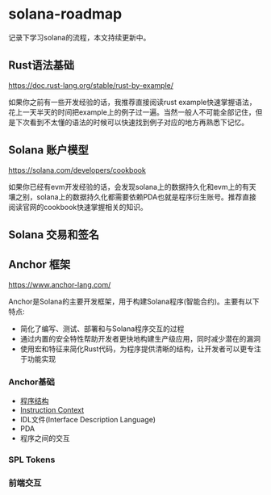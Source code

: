 # solana-roadmap
记录下学习solana的流程，本文持续更新中。

## Rust语法基础
<https://doc.rust-lang.org/stable/rust-by-example/>

如果你之前有一些开发经验的话，我推荐直接阅读rust example快速掌握语法，花上一天半天的时间把example上的例子过一遍。当然一般人不可能全部记住，但是下次看到不太懂的语法的时候可以快速找到例子对应的地方再熟悉下记忆。

## Solana 账户模型
<https://solana.com/developers/cookbook>

如果你已经有evm开发经验的话，会发现solana上的数据持久化和evm上的有天壤之别，solana上的数据持久化都需要依赖PDA也就是程序衍生账号。推荐直接阅读官网的cookbook快速掌握相关的知识。

## Solana 交易和签名


## Anchor 框架
<https://www.anchor-lang.com/>

Anchor是Solana的主要开发框架，用于构建Solana程序(智能合约)。主要有以下特点:
- 简化了编写、测试、部署和与Solana程序交互的过程
- 通过内置的安全特性帮助开发者更快地构建生产级应用，同时减少潜在的漏洞
- 使用宏和特征来简化Rust代码，为程序提供清晰的结构，让开发者可以更专注于功能实现

### Anchor基础
- [程序结构](./examples/lib.rs)
- [Instruction Context](./examples/context.rs)
- IDL文件(Interface Description Language)
- PDA
- 程序之间的交互

### SPL Tokens

### 前端交互
